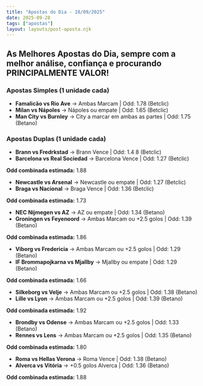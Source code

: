 ```yaml
---
title: "Apostas do Dia - 28/09/2025"
date: 2025-09-28
tags: ["apostas"]
layout: layouts/post-aposta.njk
---
```


## As Melhores Apostas do Dia, sempre com a melhor análise, confiança e procurando PRINCIPALMENTE VALOR!

### Apostas Simples (1 unidade cada)

- **Famalicão vs Rio Ave** → Ambas Marcam | Odd: 1.78 (Betclic) 
- **Milan vs Nápoles** → Nápoles ou empate | Odd: 1.65 (Betclic) 
- **Man City vs Burnley** → City a marcar em ambas as partes | Odd: 1.75 (Betano) 


### Apostas Duplas (1 unidade cada)

- **Brann vs Fredrkstad** → Brann Vence | Odd: 1.4 8 (Betclic) 
- **Barcelona vs Real Sociedad** → Barcelona Vence | Odd: 1.27 (Betclic) 

**Odd combinada estimada:** 1.88 

- **Newcastle vs Arsenal** → Newcastle ou empate | Odd: 1.27 (Betclic) 
- **Braga vs Nacional** → Braga Vence | Odd: 1.36 (Betclic) 

**Odd combinada estimada:** 1.73

- **NEC Nijmegen vs AZ** → AZ ou empate | Odd: 1.34 (Betano) 
- **Groningen vs Feyenoord** → Ambas Marcam ou +2.5 golos | Odd: 1.39 (Betano) 

**Odd combinada estimada:** 1.86

- **Viborg vs Fredericia** → Ambas Marcam ou +2.5 golos | Odd: 1.29 (Betano) 
- **IF Brommapojkarna vs Mjallby** → Mjallby ou empate | Odd: 1.29 (Betano) 

**Odd combinada estimada:** 1.66

- **Silkeborg vs Velje** → Ambas Marcam ou +2.5 golos | Odd: 1.38 (Betano) 
- **Lille vs Lyon** → Ambas Marcam ou +2.5 golos | Odd: 1.39 (Betano) 

**Odd combinada estimada:** 1.92

- **Brondby vs Odense** → Ambas Marcam ou +2.5 golos | Odd: 1.33 (Betano) 
- **Rennes vs Lens** → Ambas Marcam ou +2.5 golos | Odd: 1.35 (Betano) 

**Odd combinada estimada:** 1.80

- **Roma vs Hellas Verona** → Roma Vence | Odd: 1.38 (Betano) 
- **Alverca vs Vitória** → +0.5 golos Alverca | Odd: 1.36 (Betano) 

**Odd combinada estimada:** 1.88

